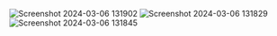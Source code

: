 ![Screenshot 2024-03-06 131902](https://github.com/Iqbaal230902/AndroidSederhana/assets/95160015/794adf8d-446c-4556-87a6-27f05eab0658)
![Screenshot 2024-03-06 131829](https://github.com/Iqbaal230902/AndroidSederhana/assets/95160015/56de3c52-34a4-4afb-abf2-f6fef523d540)
![Screenshot 2024-03-06 131845](https://github.com/Iqbaal230902/AndroidSederhana/assets/95160015/c5e77874-4331-4672-85af-3816d189b8f9)
